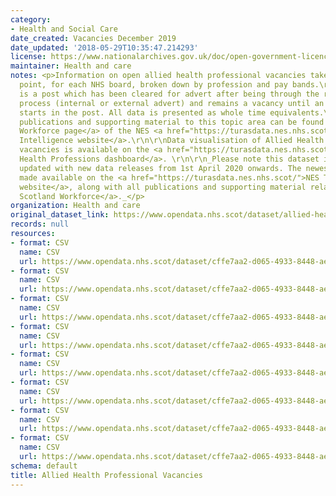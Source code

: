 ```yaml
---
category:
- Health and Social Care
date_created: Vacancies December 2019
date_updated: '2018-05-29T10:35:47.214293'
license: https://www.nationalarchives.gov.uk/doc/open-government-licence/version/3/
maintainer: Health and care
notes: <p>Information on open allied health professional vacancies taken at a census
  point, for each NHS board, broken down by profession and pay bands.\r\n\r\nA vacancy
  is a post which has been cleared for advert after being through the redeployment
  process (internal or external advert) and remains a vacancy until an individual
  starts in the post. All data is presented as whole time equivalents.\r\n\r\nAll
  publications and supporting material to this topic area can be found on the <a href="https://turasdata.nes.nhs.scot/workforce-official-statistics/nhsscotland-workforce/">NHSScotland
  Workforce page</a> of the NES <a href="https://turasdata.nes.nhs.scot/">Turas Data
  Intelligence website</a>.\r\n\r\nData visualisation of Allied Health Professions
  vacancies is available on the <a href="https://turasdata.nes.nhs.scot/workforce-official-statistics/nhsscotland-workforce/publications/02-june-2020/dashboards/allied-health-professions/">Allied
  Health Professions dashboard</a>. \r\n\r\n_Please note this dataset is no longer
  updated with new data releases from 1st April 2020 onwards. The newest data is now
  made available on the <a href="https://turasdata.nes.nhs.scot/">NES Turas Data Intelligence
  website</a>, along with all publications and supporting material related to <a href="https://turasdata.nes.nhs.scot/workforce-official-statistics/nhsscotland-workforce/">NHS
  Scotland Workforce</a>._</p>
organization: Health and care
original_dataset_link: https://www.opendata.nhs.scot/dataset/allied-health-professional-vacancies
records: null
resources:
- format: CSV
  name: CSV
  url: https://www.opendata.nhs.scot/dataset/cffe7aa2-d065-4933-8448-ae40881615d4/resource/a2638e43-e928-4781-9065-55a56417ab8c/download/ahp_vacancy_dec19.csv
- format: CSV
  name: CSV
  url: https://www.opendata.nhs.scot/dataset/cffe7aa2-d065-4933-8448-ae40881615d4/resource/bf3fb085-3406-4110-a232-29ee76aac6cf/download/ahp_vacancy_sep19.csv
- format: CSV
  name: CSV
  url: https://www.opendata.nhs.scot/dataset/cffe7aa2-d065-4933-8448-ae40881615d4/resource/6ae073da-60ff-4fb5-af46-41d08d407d0e/download/ahp_vacancy_jun19.csv
- format: CSV
  name: CSV
  url: https://www.opendata.nhs.scot/dataset/cffe7aa2-d065-4933-8448-ae40881615d4/resource/3021ad0c-3fd7-4b0a-bad0-373b8de5c7e9/download/ahp_vacancy_mar19.csv
- format: CSV
  name: CSV
  url: https://www.opendata.nhs.scot/dataset/cffe7aa2-d065-4933-8448-ae40881615d4/resource/a21aad8d-bbf9-43ad-adec-6fe615484dbf/download/ahp_vacancy_dec18.csv
- format: CSV
  name: CSV
  url: https://www.opendata.nhs.scot/dataset/cffe7aa2-d065-4933-8448-ae40881615d4/resource/f31d8ca1-c815-482b-8541-ac185c97a1ad/download/ahp_vacancy_sep18rev.csv
- format: CSV
  name: CSV
  url: https://www.opendata.nhs.scot/dataset/cffe7aa2-d065-4933-8448-ae40881615d4/resource/faf91998-4229-4617-8f65-62c6a1e8b9a9/download/ahp_vacancy_jun18rev.csv
- format: CSV
  name: CSV
  url: https://www.opendata.nhs.scot/dataset/cffe7aa2-d065-4933-8448-ae40881615d4/resource/53a23519-59b6-4fde-b9aa-631ecc3dc279/download/allied-health-professional-vacancy_mar18.csv
schema: default
title: Allied Health Professional Vacancies
---
```

